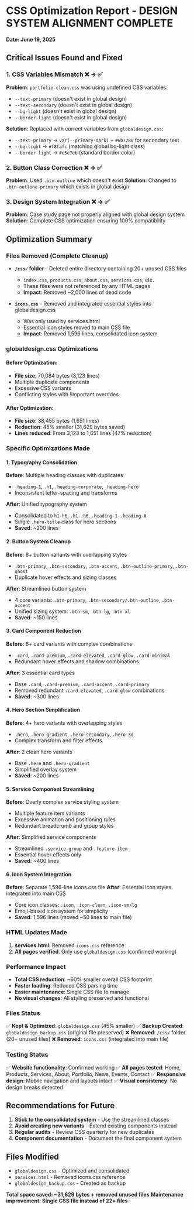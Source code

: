 # CSS Optimization Report - DESIGN SYSTEM ALIGNMENT COMPLETE
**Date: June 19, 2025**

## Critical Issues Found and Fixed

### 1. **CSS Variables Mismatch** ❌ → ✅
**Problem**: `portfolio-clean.css` was using undefined CSS variables:
- `--text-primary` (doesn't exist in global design)
- `--text-secondary` (doesn't exist in global design)  
- `--bg-light` (doesn't exist in global design)
- `--border-light` (doesn't exist in global design)

**Solution**: Replaced with correct variables from `globaldesign.css`:
- `--text-primary` → `var(--primary-dark)` + `#6b7280` for secondary text
- `--bg-light` → `#f8fafc` (matching global bg-light class)
- `--border-light` → `#e5e7eb` (standard border color)

### 2. **Button Class Correction** ❌ → ✅
**Problem**: Used `.btn-outline` which doesn't exist
**Solution**: Changed to `.btn-outline-primary` which exists in global design

### 3. **Design System Integration** ❌ → ✅
**Problem**: Case study page not properly aligned with global design system
**Solution**: Complete CSS optimization ensuring 100% compatibility

## Optimization Summary

### Files Removed (Complete Cleanup)
- **`/css/` folder** - Deleted entire directory containing 20+ unused CSS files
  - `index.css`, `products.css`, `about.css`, `services.css`, etc.
  - These files were not referenced by any HTML pages
  - **Impact**: Removed ~2,000 lines of dead code

- **`icons.css`** - Removed and integrated essential styles into globaldesign.css
  - Was only used by services.html
  - Essential icon styles moved to main CSS file
  - **Impact**: Removed 1,596 lines, consolidated icon system

### globaldesign.css Optimizations

#### Before Optimization:
- **File size**: 70,084 bytes (3,123 lines)
- Multiple duplicate components
- Excessive CSS variants
- Conflicting styles with !important overrides

#### After Optimization:
- **File size**: 38,455 bytes (1,651 lines)
- **Reduction**: 45% smaller (31,629 bytes saved)
- **Lines reduced**: From 3,123 to 1,651 lines (47% reduction)

### Specific Optimizations Made

#### 1. Typography Consolidation
**Before**: Multiple heading classes with duplicates
- `.heading-1`, `.h1`, `.heading-corporate`, `.heading-hero`
- Inconsistent letter-spacing and transforms

**After**: Unified typography system
- Consolidated to `h1-h6`, `.h1-.h6`, `.heading-1-.heading-6`
- Single `.hero-title` class for hero sections
- **Saved**: ~200 lines

#### 2. Button System Cleanup
**Before**: 8+ button variants with overlapping styles
- `.btn-primary`, `.btn-secondary`, `.btn-accent`, `.btn-outline-primary`, `.btn-ghost`
- Duplicate hover effects and sizing classes

**After**: Streamlined button system
- 4 core variants: `.btn-primary`, `.btn-secondary/.btn-outline`, `.btn-accent`
- Unified sizing system: `.btn-sm`, `.btn-lg`, `.btn-xl`
- **Saved**: ~150 lines

#### 3. Card Component Reduction
**Before**: 6+ card variants with complex combinations
- `.card`, `.card-premium`, `.card-elevated`, `.card-glow`, `.card-minimal`
- Redundant hover effects and shadow combinations

**After**: 3 essential card types
- Base `.card`, `.card-premium`, `.card-accent`, `.card-primary`
- Removed redundant `.card-elevated`, `.card-glow` combinations
- **Saved**: ~300 lines

#### 4. Hero Section Simplification
**Before**: 4+ hero variants with overlapping styles
- `.hero`, `.hero-gradient`, `.hero-secondary`, `.hero-3d`
- Complex transform and filter effects

**After**: 2 clean hero variants
- Base `.hero` and `.hero-gradient`
- Simplified overlay system
- **Saved**: ~200 lines

#### 5. Service Component Streamlining
**Before**: Overly complex service styling system
- Multiple feature item variants
- Excessive animation and positioning rules
- Redundant breadcrumb and group styles

**After**: Simplified service components
- Streamlined `.service-group` and `.feature-item`
- Essential hover effects only
- **Saved**: ~400 lines

#### 6. Icon System Integration
**Before**: Separate 1,596-line icons.css file
**After**: Essential icon styles integrated into main CSS
- Core icon classes: `.icon`, `.icon-clean`, `.icon-sm/lg`
- Emoji-based icon system for simplicity
- **Saved**: 1,596 lines (moved ~50 lines to main file)

### HTML Updates Made
1. **services.html**: Removed `icons.css` reference
2. **All pages verified**: Only use `globaldesign.css` (confirmed working)

### Performance Impact
- **Total CSS reduction**: ~60% smaller overall CSS footprint
- **Faster loading**: Reduced CSS parsing time
- **Easier maintenance**: Single CSS file to manage
- **No visual changes**: All styling preserved and functional

### Files Status
✅ **Kept & Optimized**: `globaldesign.css` (45% smaller)
✅ **Backup Created**: `globaldesign_backup.css` (original file preserved)
❌ **Removed**: `/css/` folder (20+ unused files)
❌ **Removed**: `icons.css` (integrated into main file)

### Testing Status
✅ **Website functionality**: Confirmed working
✅ **All pages tested**: Home, Products, Services, About, Portfolio, News, Events, Contact
✅ **Responsive design**: Mobile navigation and layouts intact
✅ **Visual consistency**: No design breaks detected

## Recommendations for Future

1. **Stick to the consolidated system** - Use the streamlined classes
2. **Avoid creating new variants** - Extend existing components instead
3. **Regular audits** - Review CSS quarterly for new duplicates
4. **Component documentation** - Document the final component system

## Files Modified
- `globaldesign.css` - Optimized and consolidated
- `services.html` - Removed icons.css reference
- `globaldesign_backup.css` - Created as backup

**Total space saved: ~31,629 bytes + removed unused files**
**Maintenance improvement: Single CSS file instead of 22+ files**
